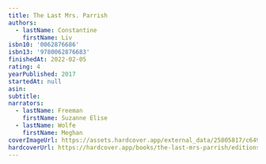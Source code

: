 ```yaml
---
title: The Last Mrs. Parrish
authors:
  - lastName: Constantine
    firstName: Liv
isbn10: '0062876686'
isbn13: '9780062876683'
finishedAt: 2022-02-05
rating: 4
yearPublished: 2017
startedAt: null
asin:
subtitle:
narrators:
  - lastName: Freeman
    firstName: Suzanne Elise
  - lastName: Wolfe
    firstName: Meghan
coverImageUrl: https://assets.hardcover.app/external_data/25805817/c6495bd8745ae390dc813c162c2270766fbad5ed.jpeg
hardcoverUrl: https://hardcover.app/books/the-last-mrs-parrish/editions/30793056
---
```

